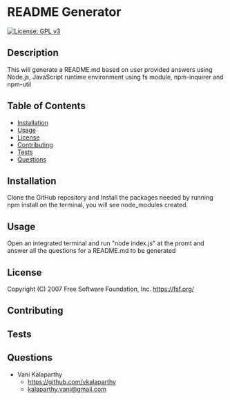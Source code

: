 
# README Generator
[![License: GPL v3](https://img.shields.io/badge/License-GPLv3-blue.svg)](https://www.gnu.org/licenses/gpl-3.0)
## Description
This will generate a README.md based on user provided answers using Node.js,  JavaScript runtime environment using fs module, npm-inquirer and npm-util
## Table of Contents
* [Installation](#installation)
* [Usage](#usage)
* [License](#license)
* [Contributing](#contributing)
* [Tests](#tests)
* [Questions](#questions)
## Installation
Clone the GitHub repository and Install the packages needed by running npm install on the terminal, you will see node_modules created.
## Usage
Open an integrated terminal and run "node index.js" at the promt and answer all the questions for a README.md to be generated
## License
Copyright (C) 2007 Free Software Foundation, Inc. <https://fsf.org/>
## Contributing
## Tests

## Questions
* Vani Kalaparthy
  * https://github.com/vkalaparthy
  * kalaparthy.vani@gmail.com
    